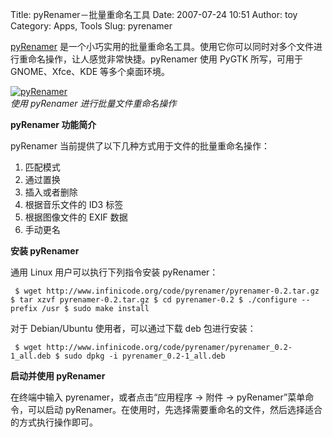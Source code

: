 Title: pyRenamer－批量重命名工具
Date: 2007-07-24 10:51
Author: toy
Category: Apps, Tools
Slug: pyrenamer

[pyRenamer](http://www.infinicode.org/code/pyrenamer/)
是一个小巧实用的批量重命名工具。使用它你可以同时对多个文件进行重命名操作，让人感觉非常快捷。pyRenamer
使用 PyGTK 所写，可用于 GNOME、Xfce、KDE 等多个桌面环境。

[![pyRenamer](http://i.linuxtoy.org/i/2007/07/pyrenamer_s.jpg)](http://i.linuxtoy.org/i/2007/07/pyrenamer.jpg)  
*使用 pyRenamer 进行批量文件重命名操作*

**pyRenamer 功能简介**

pyRenamer 当前提供了以下几种方式用于文件的批量重命名操作：

1.  匹配模式
2.  通过置换
3.  插入或者删除
4.  根据音乐文件的 ID3 标签
5.  根据图像文件的 EXIF 数据
6.  手动更名

**安装 pyRenamer**

通用 Linux 用户可以执行下列指令安装 pyRenamer：

` $ wget http://www.infinicode.org/code/pyrenamer/pyrenamer-0.2.tar.gz $ tar xzvf pyrenamer-0.2.tar.gz $ cd pyrenamer-0.2 $ ./configure --prefix /usr $ sudo make install`

对于 Debian/Ubuntu 使用者，可以通过下载 deb 包进行安装：

` $ wget http://www.infinicode.org/code/pyrenamer/pyrenamer_0.2-1_all.deb $ sudo dpkg -i pyrenamer_0.2-1_all.deb`

**启动并使用 pyRenamer**

在终端中输入 pyrenamer，或者点击“应用程序 → 附件 →
pyRenamer”菜单命令，可以启动
pyRenamer。在使用时，先选择需要重命名的文件，然后选择适合的方式执行操作即可。
